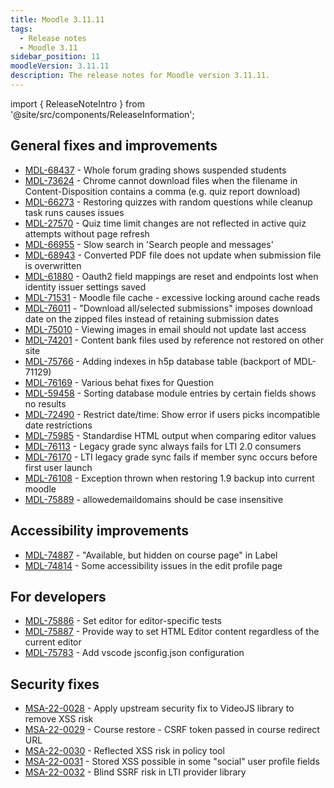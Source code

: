 ```yaml
---
title: Moodle 3.11.11
tags:
  - Release notes
  - Moodle 3.11
sidebar_position: 11
moodleVersion: 3.11.11
description: The release notes for Moodle version 3.11.11.
---
```


import { ReleaseNoteIntro } from '@site/src/components/ReleaseInformation';

<ReleaseNoteIntro releaseName={frontMatter.moodleVersion} />

## General fixes and improvements
<!-- cspell:disable -->
- [MDL-68437](https://tracker.moodle.org/browse/MDL-68437) - Whole forum grading shows suspended students
- [MDL-73624](https://tracker.moodle.org/browse/MDL-73624) - Chrome cannot download files when the filename in Content-Disposition contains a comma (e.g. quiz report download)
- [MDL-66273](https://tracker.moodle.org/browse/MDL-66273) - Restoring quizzes with random questions while cleanup task runs causes issues
- [MDL-27570](https://tracker.moodle.org/browse/MDL-27570) - Quiz time limit changes are not reflected in active quiz attempts without page refresh
- [MDL-66955](https://tracker.moodle.org/browse/MDL-66955) - Slow search in 'Search people and messages'
- [MDL-68943](https://tracker.moodle.org/browse/MDL-68943) - Converted PDF file does not update when submission file is overwritten
- [MDL-61880](https://tracker.moodle.org/browse/MDL-61880) - Oauth2 field mappings are reset and endpoints lost when identity issuer settings saved
- [MDL-71531](https://tracker.moodle.org/browse/MDL-71531) - Moodle file cache - excessive locking around cache reads
- [MDL-76011](https://tracker.moodle.org/browse/MDL-76011) - "Download all/selected submissions" imposes download date on the zipped files instead of retaining submission dates
- [MDL-75010](https://tracker.moodle.org/browse/MDL-75010) - Viewing images in email should not update last access
- [MDL-74201](https://tracker.moodle.org/browse/MDL-74201) - Content bank files used by reference not restored on other site
- [MDL-75766](https://tracker.moodle.org/browse/MDL-75766) - Adding indexes in h5p database table (backport of MDL-71129)
- [MDL-76169](https://tracker.moodle.org/browse/MDL-76169) - Various behat fixes for Question
- [MDL-59458](https://tracker.moodle.org/browse/MDL-59458) - Sorting database module entries by certain fields shows no results
- [MDL-72490](https://tracker.moodle.org/browse/MDL-72490) - Restrict date/time: Show error if users picks incompatible date restrictions
- [MDL-75985](https://tracker.moodle.org/browse/MDL-75985) - Standardise HTML output when comparing editor values
- [MDL-76113](https://tracker.moodle.org/browse/MDL-76113) - Legacy grade sync always fails for LTI 2.0 consumers
- [MDL-76170](https://tracker.moodle.org/browse/MDL-76170) - LTI legacy grade sync fails if member sync occurs before first user launch
- [MDL-76108](https://tracker.moodle.org/browse/MDL-76108) - Exception thrown when restoring 1.9 backup into current moodle
- [MDL-75889](https://tracker.moodle.org/browse/MDL-75889) - allowedemaildomains should be case insensitive
<!-- cspell:enable -->

## Accessibility improvements
<!-- cspell:disable -->
- [MDL-74887](https://tracker.moodle.org/browse/MDL-74887) - "Available, but hidden on course page" in Label
- [MDL-74814](https://tracker.moodle.org/browse/MDL-74814) - Some accessibility issues in the edit profile page
<!-- cspell:enable -->

## For developers
<!-- cspell:disable -->
- [MDL-75886](https://tracker.moodle.org/browse/MDL-75886) - Set editor for editor-specific tests
- [MDL-75887](https://tracker.moodle.org/browse/MDL-75887) - Provide way to set HTML Editor content regardless of the current editor
- [MDL-75783](https://tracker.moodle.org/browse/MDL-75783) - Add vscode jsconfig.json configuration
<!-- cspell:enable -->

## Security fixes

<!-- cspell:disable -->
- [MSA-22-0028](https://moodle.org/mod/forum/discuss.php?d=440767) - Apply upstream security fix to VideoJS library to remove XSS risk
- [MSA-22-0029](https://moodle.org/mod/forum/discuss.php?d=440769) - Course restore - CSRF token passed in course redirect URL
- [MSA-22-0030](https://moodle.org/mod/forum/discuss.php?d=440770) - Reflected XSS risk in policy tool
- [MSA-22-0031](https://moodle.org/mod/forum/discuss.php?d=440771) - Stored XSS possible in some "social" user profile fields
- [MSA-22-0032](https://moodle.org/mod/forum/discuss.php?d=440772) - Blind SSRF risk in LTI provider library
<!-- cspell:disable -->
